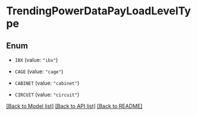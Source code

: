 # TrendingPowerDataPayLoadLevelType

## Enum


* `IBX` (value: `"ibx"`)

* `CAGE` (value: `"cage"`)

* `CABINET` (value: `"cabinet"`)

* `CIRCUIT` (value: `"circuit"`)


[[Back to Model list]](../README.md#documentation-for-models) [[Back to API list]](../README.md#documentation-for-api-endpoints) [[Back to README]](../README.md)


